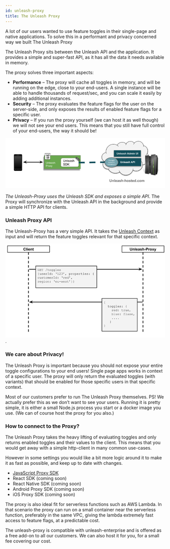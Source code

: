 ```yaml
---
id: unleash-proxy
title: The Unleash Proxy
---
```


A lot of our users wanted to use feature toggles in their single-page and native applications. To solve this in a performant and privacy concerned way we built The Unleash Proxy

The Unleash Proxy sits between the Unleash API and the application. It provides a simple and super-fast API, as it has all the data it needs available in memory.

The proxy solves three important aspects:

- **Performance** – The proxy will cache all toggles in memory, and will be running on the edge, close to your end-users. A single instance will be able to handle thousands of request/sec, and you can scale it easily by adding additional instances.
- **Security** – The proxy evaluates the feature flags for the user on the server-side, and only exposes the results of enabled feature flags for a specific user.
- **Privacy** – If you run the proxy yourself (we can host it as well though) we will not see your end users. This means that you still have full control of your end-users, the way it should be!


![The Unleash Proxy](../assets/The-unleash-proxy.png)

*The Unleash-Proxy uses the Unleash SDK and exposes a simple API*. The Proxy will synchronize with the Unleash API in the background and provide a simple HTTP API for clients.

### Unleash Proxy API

The Unleash-Proxy has a very simple API. It takes the [Unleash Context](../user_guide/unleash_context) as input and will return the feature toggles relevant for that specific context. 

![The Unleash Proxy](../assets/The-Unleash-Proxy-API.png).

### We care about Privacy!
The Unleash Proxy is important because you should not expose your entire toggle configurations to your end users! Single page apps works in context of a specific user. The proxy will only return the evaluated toggles (with variants) that should be enabled for those specific users in that specific context.

Most of our customers prefer to run The Unleash Proxy themselves. PS! We actually prefer this as we don’t want to see your users. Running it is pretty simple, it is either a small Node.js process you start or a docker image you use. (We can of course host the proxy for you also.)

### How to connect to the Proxy?

The Unleash Proxy takes the heavy lifting of evaluating toggles and only returns enabled toggles and their values to the client. This means that you would get away with a simple http-client in many common use-cases.

However in some settings you would like a bit more logic around it to make it as fast as possible, and keep up to date with changes.

- [JavaScript Proxy SDK](./proxy-javascript)
- React SDK (coming soon)
- React Native SDK (coming soon)
- Android Proxy SDK (coming soon)
- iOS Proxy SDK (coming soon)

The proxy is also ideal fit for serverless functions such as AWS Lambda. In that scenario the proxy can run on a small container near the serverless function, preferably in the same VPC, giving the lambda extremely fast access to feature flags, at a predictable cost.

The unleash-proxy is compatible with unleash-enterprise and is offered as a free add-on to all our customers. We can also host it for you, for a small fee covering our cost.
